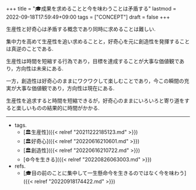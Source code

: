 +++
title = "🎓成果を求めることと今を味わうことは矛盾する"
lastmod = 2022-09-18T17:59:49+09:00
tags = ["CONCEPT"]
draft = false
+++

生産性と好奇心は矛盾する概念であり同時に求めることは難しい.

集中力を高めて生産性を追い求めることと，好奇心を元に創造性を発揮することは真逆のことである.

生産性は時間を短縮する行為であり，目標を達成することが大事な価値観であり，方向性は未来にある.

一方，創造性は好奇心のままにワクワクして楽しむことであり，今この瞬間の充実が大事な価値観であり，方向性は現在にある.

生産性を追求すると時間を短縮できるが，好奇心のままにいろいろと寄り道をすると楽しいものの結果的に時間がかかる.

---

-   tags.
    -   [🏛生産性]({{< relref "20211222185123.md" >}})
    -   [🏛好奇心]({{< relref "20220616210601.md" >}})
    -   [🏛創造性]({{< relref "20220616210722.md" >}})
    -   [⚙今を生きる]({{< relref "20220826063003.md" >}})
-   refs.
    -   [🎓目の前のことに集中して一生懸命今を生きるのではなく今を味わう]({{< relref "20220918174422.md" >}})

